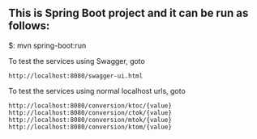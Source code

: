## This is Spring Boot project and it can be run as follows:

$: mvn spring-boot:run

To test the services using Swagger, goto

    http://localhost:8080/swagger-ui.html

To test the services using normal localhost urls, goto

    http://localhost:8080/conversion/ktoc/{value}
    http://localhost:8080/conversion/ctok/{value}
    http://localhost:8080/conversion/mtok/{value}
    http://localhost:8080/conversion/ktom/{value}



